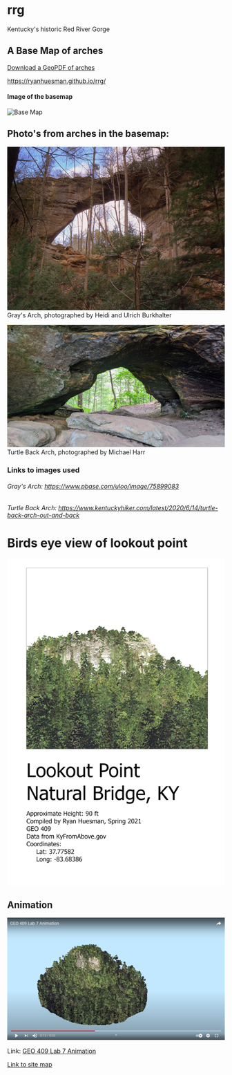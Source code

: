 # rrg
Kentucky's historic Red River Gorge

## A Base Map of arches

[Download a GeoPDF of arches](basemap/Layout.pdf)

https://ryanhuesman.github.io/rrg/

#### Image of the basemap
![Base Map](Images/baseMap.jpg)

## Photo's from arches in the basemap:

![Gray's Arch](Images/graysArch.jpg)
Gray's Arch, photographed by Heidi and Ulrich Burkhalter

![Turtle Back Arch](Images/turtleBackArch.jpg)
Turtle Back Arch, photographed by Michael Harr



### Links to images used
###### Gray's Arch: https://www.pbase.com/uloo/image/75899083
###### Turtle Back Arch: https://www.kentuckyhiker.com/latest/2020/6/14/turtle-back-arch-out-and-back

# Birds eye view of lookout point

![Lookout Point](Images/LPLayout.jpg)

## Animation

![Lookout Point](Images/Animation.png)

Link: [GEO 409 Lab 7 Animation](https://www.youtube.com/watch?v=wqLtX9G03Rk)

[Link to site map](site-map/index.html)
